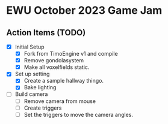 # EWU October 2023 Game Jam

## Action Items (TODO)

- [x] Initial Setup
    - [x] Fork from TimoEngine v1 and compile
    - [x] Remove gondolasystem
    - [x] Make all voxelfields static.
- [x] Set up setting
    - [x] Create a sample hallway thingo.
    - [x] Bake lighting
- [ ] Build camera
    - [ ] Remove camera from mouse
    - [ ] Create triggers
    - [ ] Set the triggers to move the camera angles.